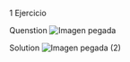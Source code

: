 1 Ejercicio

Quenstion
![Imagen pegada](https://github.com/user-attachments/assets/be39bd96-c18f-4799-b265-ea06f0f66010)

Solution
![Imagen pegada (2)](https://github.com/user-attachments/assets/ceb7de86-34ab-47a6-ad2b-87a17b3c98ad)
